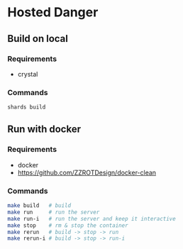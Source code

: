 # Hosted Danger

## Build on local

### Requirements
- crystal

### Commands
```bash
shards build
```

## Run with docker

### Requirements
- docker
- https://github.com/ZZROTDesign/docker-clean

### Commands
```bash
make build   # build
make run     # run the server
make run-i   # run the server and keep it interactive
make stop    # rm & stop the container
make rerun   # build -> stop -> run
make rerun-i # build -> stop -> run-i
```
